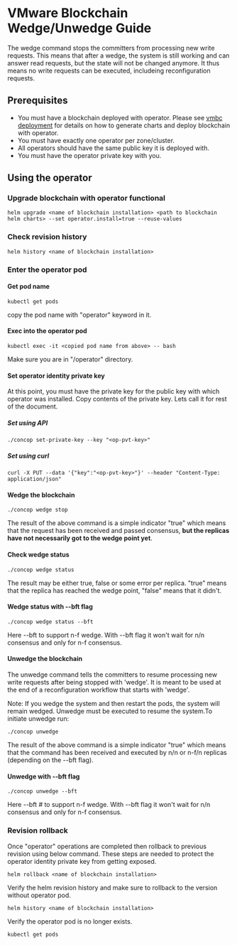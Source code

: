 # VMware Blockchain Wedge/Unwedge Guide
The wedge command stops the committers from processing new write requests. This means that after a wedge, the system is still working and can answer read requests, but the state will not be changed anymore. It thus means no write requests can be executed, includeing reconfiguration requests.
## Prerequisites
- You must have a blockchain deployed with operator. Please see [vmbc deployment](../vmbc-deployment/vmbc-k8s-orchestrator-tool) for details on how to generate charts and deploy blockchain with operator.
- You must have exactly one operator per zone/cluster.
- All operators should have the same public key it is deployed with.
- You must have the operator private key with you.
## Using the operator
### Upgrade blockchain with operator functional
```
helm upgrade <name of blockchain installation> <path to blockchain helm charts> --set operator.install=true --reuse-values
```
### Check revision history
```
helm history <name of blockchain installation>
```
### Enter the operator pod
#### Get pod name
```
kubectl get pods
```
copy the pod name with "operator" keyword in it.
#### Exec into the operator pod
```
kubectl exec -it <copied pod name from above> -- bash
```
Make sure you are in "/operator" directory.
#### Set operator identity private key
At this point, you must have the private key for the public key with which operator was installed.
Copy contents of the private key. Lets call it <op-pvt-key> for rest of the document.
##### Set using API
```
./concop set-private-key --key "<op-pvt-key>"
 ```
##### Set using curl
```
curl -X PUT --data '{"key":"<op-pvt-key>"}' --header "Content-Type: application/json"
```
#### Wedge the blockchain
```
./concop wedge stop
```
The result of the above command is a simple indicator "true" which means that the request has been received and passed consensus, **but the replicas have not necessarily got to the wedge point yet**.
#### Check wedge status
```
./concop wedge status
```
The result may be either true, false or some error per replica. "true" means that the replica has reached the wedge point, "false" means that it didn't.
#### Wedge status with --bft flag
```
./concop wedge status --bft
```
Here --bft to support n-f wedge. With --bft flag it won't wait for n/n consensus and only for n-f consensus.
#### Unwedge the blockchain
The unwedge command tells the committers to resume processing new write requests after being stopped with 'wedge'. It is meant to be used at the end of a reconfiguration workflow that starts with 'wedge'.

Note: If you wedge the system and then restart the pods, the system will remain wedged. Unwedge must be executed to resume the system.To initiate unwedge run:
```
./concop unwedge
```
The result of the above command is a simple indicator "true" which means that the command has been received and executed by n/n or n-f/n replicas (depending on the --bft flag).
#### Unwedge with --bft flag
```
./concop unwedge --bft
```
Here --bft # to support n-f wedge. With --bft flag it won't wait for n/n consensus and only for n-f consensus.

### Revision rollback
Once "operator" operations are completed then rollback to previous revision using below command. These steps are needed to protect the operator identity private key from getting exposed.
```
helm rollback <name of blockchain installation>
```
Verify the helm revision history and make sure to rollback to the version without operator pod.
```
helm history <name of blockchain installation>
```
Verify the operator pod is no longer exists.
```
kubectl get pods
```
